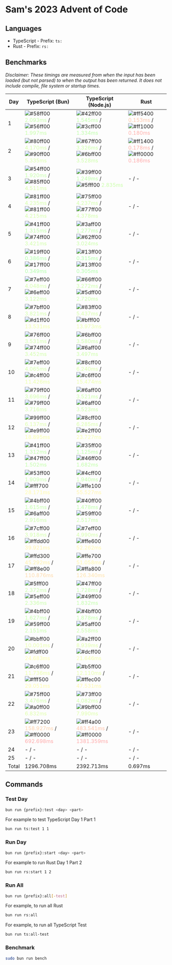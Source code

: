# Sam's 2023 Advent of Code

## Languages

- TypeScript - Prefix: `ts:`
- Rust - Prefix: `rs:`

## Benchmarks

<!--BENCHMARKSTART-->
*Disclaimer: These timings are measured from when the input has been loaded (but not parsed) to when the output has been returned. It does not include compile, file system or startup times.*

|Day|TypeScript (Bun)|TypeScript (Node.js)|Rust|
|-|-|-|-|
|1|![#58ff00](https://placehold.co/10x10/58ff00/58ff00.png) <span style="color: #c7ffaa">2.093ms</span> / ![#56ff00](https://placehold.co/10x10/56ff00/56ff00.png) <span style="color: #c7ffaa">1.997ms</span>|![#42ff00](https://placehold.co/10x10/42ff00/42ff00.png) <span style="color: #c0ffaa">1.545ms</span> / ![#3cff00](https://placehold.co/10x10/3cff00/3cff00.png) <span style="color: #beffaa">1.334ms</span>|![#ff5400](https://placehold.co/10x10/ff5400/ff5400.png) <span style="color: #ffc6aa">0.153ms</span> / ![#ff1000](https://placehold.co/10x10/ff1000/ff1000.png) <span style="color: #ffafaa">0.180ms</span>|
|2|![#80ff00](https://placehold.co/10x10/80ff00/80ff00.png) <span style="color: #d5ffaa">4.170ms</span> / ![#90ff00](https://placehold.co/10x10/90ff00/90ff00.png) <span style="color: #daffaa">5.335ms</span>|![#67ff00](https://placehold.co/10x10/67ff00/67ff00.png) <span style="color: #ccffaa">3.326ms</span> / ![#6bff00](https://placehold.co/10x10/6bff00/6bff00.png) <span style="color: #ceffaa">3.528ms</span>|![#ff1400](https://placehold.co/10x10/ff1400/ff1400.png) <span style="color: #ffb1aa">0.178ms</span> / ![#ff0000](https://placehold.co/10x10/ff0000/ff0000.png) <span style="color: #ffaaaa">0.186ms</span>|
|3|![#54ff00](https://placehold.co/10x10/54ff00/54ff00.png) <span style="color: #c6ffaa">1.920ms</span> / ![#85ff00](https://placehold.co/10x10/85ff00/85ff00.png) <span style="color: #d6ffaa">4.511ms</span>|![#39ff00](https://placehold.co/10x10/39ff00/39ff00.png) <span style="color: #bdffaa">1.249ms</span> / ![#5fff00](https://placehold.co/10x10/5fff00/5fff00.png) <span style="color: #caffaa">2.835ms</span>|- / -|
|4|![#81ff00](https://placehold.co/10x10/81ff00/81ff00.png) <span style="color: #d5ffaa">4.235ms</span> / ![#81ff00](https://placehold.co/10x10/81ff00/81ff00.png) <span style="color: #d5ffaa">4.215ms</span>|![#75ff00](https://placehold.co/10x10/75ff00/75ff00.png) <span style="color: #d1ffaa">4.237ms</span> / ![#77ff00](https://placehold.co/10x10/77ff00/77ff00.png) <span style="color: #d2ffaa">4.378ms</span>|- / -|
|5|![#41ff00](https://placehold.co/10x10/41ff00/41ff00.png) <span style="color: #c0ffaa">1.315ms</span> / ![#74ff00](https://placehold.co/10x10/74ff00/74ff00.png) <span style="color: #d1ffaa">3.421ms</span>|![#3aff00](https://placehold.co/10x10/3aff00/3aff00.png) <span style="color: #bdffaa">1.277ms</span> / ![#62ff00](https://placehold.co/10x10/62ff00/62ff00.png) <span style="color: #cbffaa">3.024ms</span>|- / -|
|6|![#19ff00](https://placehold.co/10x10/19ff00/19ff00.png) <span style="color: #b2ffaa">0.386ms</span> / ![#17ff00](https://placehold.co/10x10/17ff00/17ff00.png) <span style="color: #b2ffaa">0.349ms</span>|![#13ff00](https://placehold.co/10x10/13ff00/13ff00.png) <span style="color: #b0ffaa">0.315ms</span> / ![#13ff00](https://placehold.co/10x10/13ff00/13ff00.png) <span style="color: #b0ffaa">0.305ms</span>|- / -|
|7|![#7eff00](https://placehold.co/10x10/7eff00/7eff00.png) <span style="color: #d4ffaa">4.048ms</span> / ![#6eff00](https://placehold.co/10x10/6eff00/6eff00.png) <span style="color: #cfffaa">3.122ms</span>|![#66ff00](https://placehold.co/10x10/66ff00/66ff00.png) <span style="color: #ccffaa">3.272ms</span> / ![#5dff00](https://placehold.co/10x10/5dff00/5dff00.png) <span style="color: #c9ffaa">2.720ms</span>|- / -|
|8|![#7bff00](https://placehold.co/10x10/7bff00/7bff00.png) <span style="color: #d3ffaa">3.821ms</span> / ![#d1ff00](https://placehold.co/10x10/d1ff00/d1ff00.png) <span style="color: #f0ffaa">13.531ms</span>|![#83ff00](https://placehold.co/10x10/83ff00/83ff00.png) <span style="color: #d6ffaa">5.437ms</span> / ![#bfff00](https://placehold.co/10x10/bfff00/bfff00.png) <span style="color: #eaffaa">13.973ms</span>|- / -|
|9|![#76ff00](https://placehold.co/10x10/76ff00/76ff00.png) <span style="color: #d1ffaa">3.531ms</span> / ![#74ff00](https://placehold.co/10x10/74ff00/74ff00.png) <span style="color: #d1ffaa">3.452ms</span>|![#6bff00](https://placehold.co/10x10/6bff00/6bff00.png) <span style="color: #ceffaa">3.580ms</span> / ![#6aff00](https://placehold.co/10x10/6aff00/6aff00.png) <span style="color: #cdffaa">3.497ms</span>|- / -|
|10|![#7eff00](https://placehold.co/10x10/7eff00/7eff00.png) <span style="color: #d4ffaa">4.065ms</span> / ![#c4ff00](https://placehold.co/10x10/c4ff00/c4ff00.png) <span style="color: #ebffaa">11.426ms</span>|![#8cff00](https://placehold.co/10x10/8cff00/8cff00.png) <span style="color: #d9ffaa">6.240ms</span> / ![#c6ff00](https://placehold.co/10x10/c6ff00/c6ff00.png) <span style="color: #ecffaa">15.474ms</span>|- / -|
|11|![#79ff00](https://placehold.co/10x10/79ff00/79ff00.png) <span style="color: #d2ffaa">3.696ms</span> / ![#79ff00](https://placehold.co/10x10/79ff00/79ff00.png) <span style="color: #d2ffaa">3.716ms</span>|![#6aff00](https://placehold.co/10x10/6aff00/6aff00.png) <span style="color: #cdffaa">3.521ms</span> / ![#6aff00](https://placehold.co/10x10/6aff00/6aff00.png) <span style="color: #cdffaa">3.523ms</span>|- / -|
|12|![#99ff00](https://placehold.co/10x10/99ff00/99ff00.png) <span style="color: #ddffaa">6.137ms</span> / ![#e9ff00](https://placehold.co/10x10/e9ff00/e9ff00.png) <span style="color: #f8ffaa">18.895ms</span>|![#8cff00](https://placehold.co/10x10/8cff00/8cff00.png) <span style="color: #d9ffaa">6.285ms</span> / ![#e2ff00](https://placehold.co/10x10/e2ff00/e2ff00.png) <span style="color: #f5ffaa">23.727ms</span>|- / -|
|13|![#41ff00](https://placehold.co/10x10/41ff00/41ff00.png) <span style="color: #c0ffaa">1.312ms</span> / ![#47ff00](https://placehold.co/10x10/47ff00/47ff00.png) <span style="color: #c2ffaa">1.502ms</span>|![#35ff00](https://placehold.co/10x10/35ff00/35ff00.png) <span style="color: #bcffaa">1.125ms</span> / ![#46ff00](https://placehold.co/10x10/46ff00/46ff00.png) <span style="color: #c1ffaa">1.682ms</span>|- / -|
|14|![#53ff00](https://placehold.co/10x10/53ff00/53ff00.png) <span style="color: #c6ffaa">1.909ms</span> / ![#fff700](https://placehold.co/10x10/fff700/fff700.png) <span style="color: #fffcaa">28.171ms</span>|![#4cff00](https://placehold.co/10x10/4cff00/4cff00.png) <span style="color: #c3ffaa">1.940ms</span> / ![#ffe100](https://placehold.co/10x10/ffe100/ffe100.png) <span style="color: #fff5aa">55.527ms</span>|- / -|
|15|![#4bff00](https://placehold.co/10x10/4bff00/4bff00.png) <span style="color: #c3ffaa">1.615ms</span> / ![#6aff00](https://placehold.co/10x10/6aff00/6aff00.png) <span style="color: #cdffaa">2.916ms</span>|![#40ff00](https://placehold.co/10x10/40ff00/40ff00.png) <span style="color: #bfffaa">1.478ms</span> / ![#59ff00](https://placehold.co/10x10/59ff00/59ff00.png) <span style="color: #c8ffaa">2.517ms</span>|- / -|
|16|![#7cff00](https://placehold.co/10x10/7cff00/7cff00.png) <span style="color: #d3ffaa">3.918ms</span> / ![#ffdd00](https://placehold.co/10x10/ffdd00/ffdd00.png) <span style="color: #fff4aa">39.921ms</span>|![#7eff00](https://placehold.co/10x10/7eff00/7eff00.png) <span style="color: #d4ffaa">4.990ms</span> / ![#ffe600](https://placehold.co/10x10/ffe600/ffe600.png) <span style="color: #fff7aa">52.262ms</span>|- / -|
|17|![#ffd300](https://placehold.co/10x10/ffd300/ffd300.png) <span style="color: #fff0aa">45.292ms</span> / ![#ff8e00](https://placehold.co/10x10/ff8e00/ff8e00.png) <span style="color: #ffd9aa">110.876ms</span>|![#ffe700](https://placehold.co/10x10/ffe700/ffe700.png) <span style="color: #fff7aa">51.058ms</span> / ![#ffa800](https://placehold.co/10x10/ffa800/ffa800.png) <span style="color: #ffe2aa">126.340ms</span>|- / -|
|18|![#5fff00](https://placehold.co/10x10/5fff00/5fff00.png) <span style="color: #caffaa">2.372ms</span> / ![#5eff00](https://placehold.co/10x10/5eff00/5eff00.png) <span style="color: #c9ffaa">2.336ms</span>|![#47ff00](https://placehold.co/10x10/47ff00/47ff00.png) <span style="color: #c2ffaa">1.728ms</span> / ![#49ff00](https://placehold.co/10x10/49ff00/49ff00.png) <span style="color: #c2ffaa">1.832ms</span>|- / -|
|19|![#4bff00](https://placehold.co/10x10/4bff00/4bff00.png) <span style="color: #c3ffaa">1.627ms</span> / ![#59ff00](https://placehold.co/10x10/59ff00/59ff00.png) <span style="color: #c8ffaa">2.151ms</span>|![#4bff00](https://placehold.co/10x10/4bff00/4bff00.png) <span style="color: #c3ffaa">1.878ms</span> / ![#5aff00](https://placehold.co/10x10/5aff00/5aff00.png) <span style="color: #c8ffaa">2.558ms</span>|- / -|
|20|![#bbff00](https://placehold.co/10x10/bbff00/bbff00.png) <span style="color: #e8ffaa">10.001ms</span> / ![#fdff00](https://placehold.co/10x10/fdff00/fdff00.png) <span style="color: #feffaa">24.683ms</span>|![#a2ff00](https://placehold.co/10x10/a2ff00/a2ff00.png) <span style="color: #e0ffaa">8.939ms</span> / ![#dcff00](https://placehold.co/10x10/dcff00/dcff00.png) <span style="color: #f3ffaa">21.646ms</span>|- / -|
|21|![#c6ff00](https://placehold.co/10x10/c6ff00/c6ff00.png) <span style="color: #ecffaa">11.736ms</span> / ![#fff500](https://placehold.co/10x10/fff500/fff500.png) <span style="color: #fffcaa">29.051ms</span>|![#b5ff00](https://placehold.co/10x10/b5ff00/b5ff00.png) <span style="color: #e6ffaa">12.110ms</span> / ![#ffec00](https://placehold.co/10x10/ffec00/ffec00.png) <span style="color: #fff9aa">47.531ms</span>|- / -|
|22|![#75ff00](https://placehold.co/10x10/75ff00/75ff00.png) <span style="color: #d1ffaa">3.476ms</span> / ![#a0ff00](https://placehold.co/10x10/a0ff00/a0ff00.png) <span style="color: #dfffaa">6.832ms</span>|![#73ff00](https://placehold.co/10x10/73ff00/73ff00.png) <span style="color: #d0ffaa">4.082ms</span> / ![#9bff00](https://placehold.co/10x10/9bff00/9bff00.png) <span style="color: #deffaa">7.990ms</span>|- / -|
|23|![#ff7200](https://placehold.co/10x10/ff7200/ff7200.png) <span style="color: #ffd0aa">158.927ms</span> / ![#ff0000](https://placehold.co/10x10/ff0000/ff0000.png) <span style="color: #ffaaaa">692.698ms</span>|![#ff4a00](https://placehold.co/10x10/ff4a00/ff4a00.png) <span style="color: #ffc3aa">483.541ms</span> / ![#ff0000](https://placehold.co/10x10/ff0000/ff0000.png) <span style="color: #ffaaaa">1381.359ms</span>|- / -|
|24|- / -|- / -|- / -|
|25|- / -|- / -|- / -|
|Total|1296.708ms|2392.713ms|0.697ms|
<!--BENCHMARKEND-->

## Commands

### Test Day

```bash
bun run {prefix}:test <day> <part>
```

For example to test TypeScript Day 1 Part 1
```bash
bun run ts:test 1 1
```

### Run Day

```bash
bun run {prefix}:start <day> <part>
```

For example to run Rust Day 1 Part 2
```bash
bun run rs:start 1 2
```

### Run All

```bash
bun run {prefix}:all[-test]
```

For example, to run all Rust

```bash
bun run rs:all
```

For example, to run all TypeScript Test

```bash
bun run ts:all-test
```

### Benchmark

```bash
sudo bun run bench
```
